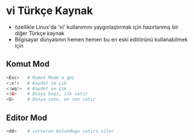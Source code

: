 # vi Türkçe Kaynak
* özellikle Linux'da 'vi' kullanımını yaygınlaştırmak için hazırlanmış bir diğer Türkçe kaynak
* Bilgisayar dünyasının hemen hemen bu en eski editörünü kullanabilmek için

Komut Mod
---------
```python
<Esc>   # Komut Mode'a geç
<:x!>   # Kaydet ve çık
<:wq!>  # Kaydet ve çık 
<1G>    # Dosya başı, ilk satır
<G>     # Dosya sonu, en son satır
```

Editor Mod
----------
```python
<dd>    # cursorun bulundugu satiri siler
```


